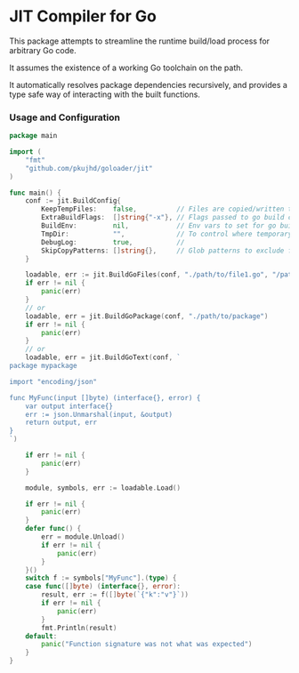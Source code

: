 # JIT Compiler for Go

This package attempts to streamline the runtime build/load process for arbitrary Go code.

It assumes the existence of a working Go toolchain on the path.

It automatically resolves package dependencies recursively, and provides a type safe way of interacting with the built
functions.

### Usage and Configuration

```go
package main

import (
	"fmt"
	"github.com/pkujhd/goloader/jit"
)

func main() {
	conf := jit.BuildConfig{
		KeepTempFiles:    false,          // Files are copied/written to a temp dir to ensure it is writable. This retains the temporary copies
		ExtraBuildFlags:  []string{"-x"}, // Flags passed to go build command
		BuildEnv:         nil,            // Env vars to set for go build toolchain
		TmpDir:           "",             // To control where temporary files are copied
		DebugLog:         true,           //
		SkipCopyPatterns: []string{},     // Glob patterns to exclude from module copy (in case module contains large files)
	}

	loadable, err := jit.BuildGoFiles(conf, "./path/to/file1.go", "/path/to/file2.go")
	if err != nil {
		panic(err)
	}
	// or
	loadable, err = jit.BuildGoPackage(conf, "./path/to/package")
	if err != nil {
		panic(err)
	}
	// or
	loadable, err = jit.BuildGoText(conf, `
package mypackage

import "encoding/json"

func MyFunc(input []byte) (interface{}, error) {
	var output interface{}
	err := json.Unmarshal(input, &output)
	return output, err
}
`)

	if err != nil {
		panic(err)
	}

	module, symbols, err := loadable.Load()

	if err != nil {
		panic(err)
	}
	defer func() {
		err = module.Unload()
		if err != nil {
			panic(err)
		}
	}()
	switch f := symbols["MyFunc"].(type) {
	case func([]byte) (interface{}, error):
		result, err := f([]byte(`{"k":"v"}`))
		if err != nil {
			panic(err)
		}
		fmt.Println(result)
	default:
		panic("Function signature was not what was expected")
	}
}

```